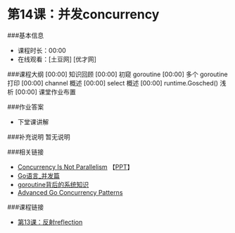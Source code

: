 第14课：并发concurrency
==========================

###基本信息
- 课程时长：00:00
- 在线观看：[土豆网] [优才网]

###课程大纲
	[00:00] 知识回顾
	[00:00] 初窥 goroutine
	[00:00] 多个 goroutine 打印
	[00:00] channel 概述
	[00:00] select 概述
	[00:00] runtime.Gosched() 浅析
	[00:00] 课堂作业布置
	
###作业答案
- 下堂课讲解

###补充说明
暂无说明

###相关链接
- [Concurrency Is Not Parallelism](http://vimeo.com/49718712) 【[PPT](http://concur.rspace.googlecode.com/hg/talk/concur.html#landing-slide)】
- [Go语言_并发篇](http://www.cnblogs.com/yjf512/archive/2012/06/06/2537712.html)
- [goroutine背后的系统知识](http://www.sizeofvoid.net/goroutine-under-the-hood/)
- [Advanced Go Concurrency Patterns](http://v.youku.com/v_show/id_XNTcyMTA4MTM2.html)

###课程链接
- [第13课：反射reflection](lecture13.md)